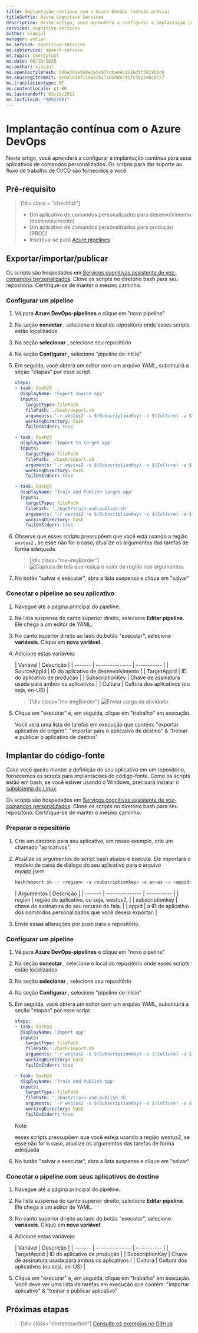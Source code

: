 ```yaml
---
title: Implantação contínua com o Azure DevOps (versão prévia)
titleSuffix: Azure Cognitive Services
description: Neste artigo, você aprenderá a configurar a implantação contínua para seus aplicativos de comandos personalizados. Você cria os scripts para dar suporte aos fluxos de trabalho de implantação contínua.
services: cognitive-services
author: xiaojul
manager: yetian
ms.service: cognitive-services
ms.subservice: speech-service
ms.topic: conceptual
ms.date: 06/18/2020
ms.author: xiaojul
ms.openlocfilehash: 686e342eb68e2e5c97bdbae9cd11bdff5819b5d6
ms.sourcegitcommit: 910a1a38711966cb171050db245fc3b22abc8c5f
ms.translationtype: MT
ms.contentlocale: pt-BR
ms.lasthandoff: 03/19/2021
ms.locfileid: "98927601"
---
```

# <a name="continuous-deployment-with-azure-devops"></a>Implantação contínua com o Azure DevOps

Neste artigo, você aprenderá a configurar a implantação contínua para seus aplicativos de comandos personalizados. Os scripts para dar suporte ao fluxo de trabalho de CI/CD são fornecidos a você.

## <a name="prerequisite"></a>Pré-requisito
> [!div class = "checklist"]
> * Um aplicativo de comandos personalizados para desenvolvimento (desenvolvimento)
> * Um aplicativo de comandos personalizados para produção (PROD)
> * Inscreva-se para [Azure pipelines](/azure/devops/pipelines/get-started/pipelines-sign-up)

## <a name="exportimportpublish"></a>Exportar/importar/publicar

Os scripts são hospedados em [Serviços cognitivas assistente de voz-comandos personalizados](https://github.com/Azure-Samples/Cognitive-Services-Voice-Assistant/tree/master/custom-commands). Clone os scripts no diretório bash para seu repositório. Certifique-se de manter o mesmo caminho.

### <a name="set-up-a-pipeline"></a>Configurar um pipeline 

1. Vá para **Azure DevOps-pipelines** e clique em "novo pipeline"
1. Na seção **conectar** , selecione o local do repositório onde esses scripts estão localizados
1. Na seção **selecionar** , selecione seu repositório
1. Na seção **Configurar** , selecione "pipeline de início"
1. Em seguida, você obterá um editor com um arquivo YAML, substituirá a seção "etapas" por esse script.

    ```YAML
    steps:
    - task: Bash@3
      displayName: 'Export source app'
      inputs:
        targetType: filePath
        filePath: ./bash/export.sh
        arguments: '-r westus2 -s $(SubscriptionKey) -c $(Culture) -a $(SourceAppId) -f ExportedDialogModel.json'
        workingDirectory: bash
        failOnStderr: true
    
    - task: Bash@3
      displayName: 'Import to target app'
      inputs:
        targetType: filePath
        filePath: ./bash/import.sh
        arguments: '-r westus2 -s $(SubscriptionKey) -c $(Culture) -a $(TargetAppId) -f ExportedDialogModel.json'
        workingDirectory: bash
        failOnStderr: true
    
    - task: Bash@3
      displayName: 'Train and Publish target app'
      inputs:
        targetType: filePath
        filePath: './bash/train-and-publish.sh'
        arguments: '-r westus2 -s $(SubscriptionKey) -c $(Culture) -a $(TargetAppId)'
        workingDirectory: bash
        failOnStderr: true
    ```
    
1. Observe que esses scripts pressupõem que você está usando a região `westus2` , se esse não for o caso, atualize os argumentos das tarefas de forma adequada

    > [!div class="mx-imgBorder"]
    > ![Captura de tela que realça o valor de região nos argumentos.](media/custom-commands/cicd-new-pipeline-yaml.png)

1. No botão "salvar e executar", abra a lista suspensa e clique em "salvar"

### <a name="hook-up-the-pipeline-with-your-application"></a>Conectar o pipeline ao seu aplicativo

1. Navegue até a página principal do pipeline.
1. Na lista suspensa do canto superior direito, selecione **Editar pipeline**. Ele chega a um editor de YAML. 
1. No canto superior direito ao lado do botão "executar", selecione **variáveis**. Clique em **nova variável**.
1. Adicione estas variáveis:
    
    | Variável | Descrição |
    | ------- | --------------- | ----------- |
    | SourceAppId | ID do aplicativo de desenvolvimento |
    | TargetAppId | ID do aplicativo de produção |
    | SubscriptionKey | Chave de assinatura usada para ambos os aplicativos |
    | Cultura | Cultura dos aplicativos (ou seja, en-US) |

    > [!div class="mx-imgBorder"]
    > ![Enviar carga da atividade](media/custom-commands/cicd-edit-pipeline-variables.png)

1. Clique em "executar" e, em seguida, clique em "trabalho" em execução. 

    Você verá uma lista de tarefas em execução que contém: "exportar aplicativo de origem", "importar para o aplicativo de destino" & "treinar e publicar o aplicativo de destino"

## <a name="deploy-from-source-code"></a>Implantar do código-fonte

Caso você queira manter a definição do seu aplicativo em um repositório, fornecemos os scripts para implantações do código-fonte. Como os scripts estão em bash, se você estiver usando o Windows, precisará instalar o [subsistema do Linux](/windows/wsl/install-win10).

Os scripts são hospedados em [Serviços cognitivas assistente de voz-comandos personalizados](https://github.com/Azure-Samples/Cognitive-Services-Voice-Assistant/tree/master/custom-commands). Clone os scripts no diretório bash para seu repositório. Certifique-se de manter o mesmo caminho.

### <a name="prepare-your-repository"></a>Preparar o repositório

1. Crie um diretório para seu aplicativo, em nosso exemplo, crie um chamado "aplicativos".
1. Atualize os argumentos do script bash abaixo e execute. Ele importará o modelo de caixa de diálogo do seu aplicativo para o arquivo myapp.jsem
    ```BASH
    bash/export.sh -r <region> -s <subscriptionkey> -c en-us -a <appid> -f apps/myapp.json
    ```
    | Argumentos | Descrição |
    | ------- | --------------- | ----------- |
    | region | região do aplicativo, ou seja, westus2. |
    | subscriptionkey | chave de assinatura do seu recurso de fala. |
    | appid | a ID de aplicativo dos comandos personalizados que você deseja exportar. |

1. Envie essas alterações por push para o repositório.

### <a name="set-up-a-pipeline"></a>Configurar um pipeline 

1. Vá para **Azure DevOps-pipelines** e clique em "novo pipeline"
1. Na seção **conectar** , selecione o local do repositório onde esses scripts estão localizados
1. Na seção **selecionar** , selecione seu repositório
1. Na seção **Configurar** , selecione "pipeline de início"
1. Em seguida, você obterá um editor com um arquivo YAML, substituirá a seção "etapas" por esse script.

    ```YAML
    steps:
    - task: Bash@3
      displayName: 'Import app'
      inputs:
        targetType: filePath
        filePath: ./bash/import.sh
        arguments: '-r westus2 -s $(SubscriptionKey) -c $(Culture) -a $(TargetAppId) -f ../apps/myapp.json'
        workingDirectory: bash
        failOnStderr: true
    
    - task: Bash@3
      displayName: 'Train and Publish app'
      inputs:
        targetType: filePath
        filePath: './bash/train-and-publish.sh'
        arguments: '-r westus2 -s $(SubscriptionKey) -c $(Culture) -a $(TargetAppId)'
        workingDirectory: bash
        failOnStderr: true
    ```

    > [!NOTE]
    > esses scripts pressupõem que você esteja usando a região westus2, se esse não for o caso, atualize os argumentos das tarefas de forma adequada

1. No botão "salvar e executar", abra a lista suspensa e clique em "salvar"

### <a name="hook-up-the-pipeline-with-your-target-applications"></a>Conectar o pipeline com seus aplicativos de destino

1. Navegue até a página principal do pipeline.
1. Na lista suspensa do canto superior direito, selecione **Editar pipeline**. Ele chega a um editor de YAML. 
1. No canto superior direito ao lado do botão "executar", selecione **variáveis**. Clique em **nova variável**.
1. Adicione estas variáveis:

    | Variável | Descrição |
    | ------- | --------------- | ----------- |
    | TargetAppId | ID do aplicativo de produção |
    | SubscriptionKey | Chave de assinatura usada para ambos os aplicativos |
    | Cultura | Cultura dos aplicativos (ou seja, en-US) |

1. Clique em "executar" e, em seguida, clique em "trabalho" em execução.
    Você deve ver uma lista de tarefas em execução que contém: "importar aplicativo" & "treinar e publicar aplicativo"

## <a name="next-steps"></a>Próximas etapas

> [!div class="nextstepaction"]
> [Consulte os exemplos no GitHub](https://aka.ms/speech/cc-samples)
